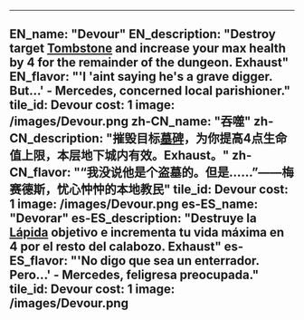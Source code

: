 ---

EN_name: "Devour"
EN_description: "Destroy target <a href = '../items#Tombstone'>Tombstone</a> and increase your max health by 4 for the remainder of the dungeon. Exhaust"
EN_flavor: "'I 'aint saying he's a grave digger. But...' - Mercedes, concerned local parishioner."
tile_id: Devour
cost: 1
image: /images/Devour.png
zh-CN_name: "吞噬"
zh-CN_description: "摧毁目标<a href = '../items#Tombstone'>墓碑</a>，为你提高4点生命值上限，本层地下城内有效。Exhaust。"
zh-CN_flavor: "“我没说他是个盗墓的。但是……”——梅赛德斯，忧心忡忡的本地教民"
tile_id: Devour
cost: 1
image: /images/Devour.png
es-ES_name: "Devorar"
es-ES_description: "Destruye la <a href = '../items#Tombstone'>Lápida</a> objetivo e incrementa tu vida máxima en 4 por el resto del calabozo. Exhaust"
es-ES_flavor: "'No digo que sea un enterrador. Pero...' - Mercedes, feligresa preocupada."
tile_id: Devour
cost: 1
image: /images/Devour.png
---